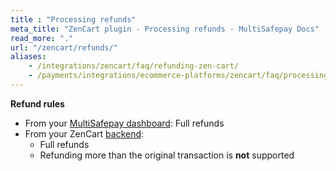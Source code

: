 ```yaml
---
title : "Processing refunds"
meta_title: "ZenCart plugin - Processing refunds - MultiSafepay Docs"
read_more: "."
url: "/zencart/refunds/"
aliases: 
    - /integrations/zencart/faq/refunding-zen-cart/
    - /payments/integrations/ecommerce-platforms/zencart/faq/processing-refunds/
---
```

**Refund rules**  

- From your [MultiSafepay dashboard](/refunds/full-partial/): Full refunds 
- From your ZenCart [backend](/glossaries/multisafepay-glossary/#backend):  
    - Full refunds 
    - Refunding more than the original transaction is **not** supported

